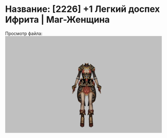 # Название: [2226] +1 Легкий доспех Ифрита | Маг-Женщина

Просмотр файла:
![p050020.png](p050020.png)